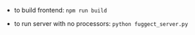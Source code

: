 * to build frontend: `npm run build`

* to run server with no processors: `python fuggect_server.py`